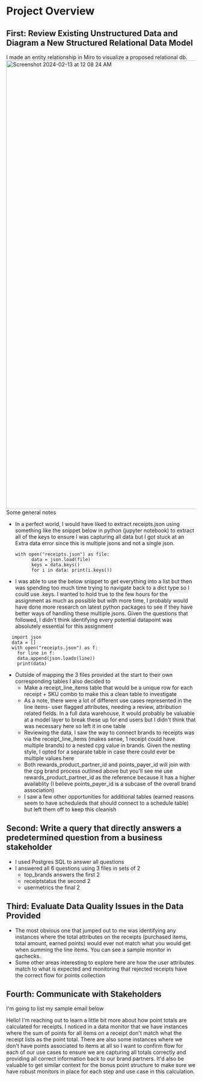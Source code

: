 # Project Overview 

## First: Review Existing Unstructured Data and Diagram a New Structured Relational Data Model
I made an entity relationship in Miro to visualize a proposed relational db. 
<img width="1190" alt="Screenshot 2024-02-13 at 12 08 24 AM" src="https://github.com/baljoe231/fetch-application/assets/39926481/9a3d12a8-16af-4bcf-81c8-507b8bf070c1">
Some general notes 
+ In a perfect world, I would have liked to extract receipts.json using something like the snippet below in python (jupyter notebook) to extract all of the keys to ensure I was capturing all data but I got stuck at an Extra data error since this is multiple jsons and not a single json. 
  ```
  with open("receipts.json") as file:
        data = json.load(file)
        keys = data.keys()
        for i in data: print(i.keys())
  ```
+ I was able to use the below snippet to get everything into a list but then was spending too much time trying to navigate back to a dict type so I could use .keys. I wanted to hold true to the few hours for the assignment as much as possible but with more time, I probably would have done more research on latest python packages to see if they have better ways of handling these multiple jsons. Given the questions that followed, I didn't think identifying every potential datapoint was absolutely essential for this assignment
```
  import json
  data = []
  with open("receipts.json") as f:
    for line in f:
    data.append(json.loads(line))
    print(data)
```
+ Outside of mapping the 3 files provided at the start to their own corresponding tables I also decided to
  * Make a receipt_line_items table that would be a unique row for each receipt + SKU combo to make this a clean table to investigate
  * As a note, there were a lot of different use cases represented in the line items- user flagged attributes, needing a review, attribution related fields. In a full data warehouse, it would probably be valuable at a model layer to break these up for end users but I didn't think that was necessary here so left it in one table 
  * Reviewing the data, I saw the way to connect brands to receipts was via the receipt_line_items (makes sense, 1 receipt could have multiple brands) to a nested cpg value in brands. Given the nesting style, I opted for a separate table in case there could ever be multiple values here
  * Both rewards_product_partner_id and points_payer_id will join with the cpg brand process outlined above but you'll see me use rewards_product_partner_id as the reference because it has a higher availablity (I believe points_payer_id is a subcase of the overall brand association)
  * I saw a few other opportunities for additional tables (earned reasons seem to have scheduleds that should connect to a schedule table) but left them off to keep this cleanish
 
## Second: Write a query that directly answers a predetermined question from a business stakeholder
+ I used Postgres SQL to answer all questions
+ I answered all 6 questions using 3 files in sets of 2
  * top_brands answers the first 2
  * receiptstatus the second 2
  * usermetrics the final 2
 
## Third: Evaluate Data Quality Issues in the Data Provided
+ The most obvious one that jumped out to me was identifying any instances where the total attributes on the receipts (purchased items, total amount, earned points) would ever not match what you would get when summing the line items. You can see a sample monitor in qachecks.
+ Some other areas interesting to explore here are how the user attributes match to what is expected and monitoring that rejected receipts have the correct flow for points collection

## Fourth: Communicate with Stakeholders
I'm going to list my sample email below

Hello! I'm reaching out to learn a little bit more about how point totals are calculated for receipts. I noticed in a data monitor that we have instances where the sum of points for all items on a receipt don't match what the receipt lists as the point total. There are also some instances where we don't have points associated to items at all so I want to confirm flow for each of our use cases to ensure we are capturing all totals correctly and providing all correct information back to our brand partners. It'd also be valuable to get similar context for the bonus point structure to make sure we have robust monitors in place for each step and use case in this calculation.

